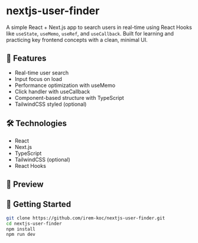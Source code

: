 # nextjs-user-finder

A simple React + Next.js app to search users in real-time using React Hooks like `useState`, `useMemo`, `useRef`, and `useCallback`. Built for learning and practicing key frontend concepts with a clean, minimal UI.

## 🚀 Features

- Real-time user search
- Input focus on load
- Performance optimization with useMemo
- Click handler with useCallback
- Component-based structure with TypeScript
- TailwindCSS styled (optional)

## 🛠️ Technologies

- React
- Next.js
- TypeScript
- TailwindCSS (optional)
- React Hooks

## 📸 Preview

<!-- ![Preview](preview.png) -->

## 🔧 Getting Started

```bash
git clone https://github.com/irem-koc/nextjs-user-finder.git
cd nextjs-user-finder
npm install
npm run dev
```
